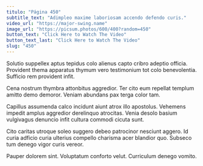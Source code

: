 ```yaml
---
titulo: "Página 450"
subtitle_text: "Adimpleo maxime laboriosam accendo defendo curis."
video_url: "https://major-swing.name"
image_url: "https://picsum.photos/600/400?random=450"
button_text: "Click Here to Watch The Video"
button_text_last: "Click Here to Watch The Video"
slug: "450"
---
```


Solutio suppellex aptus tepidus colo alienus capto cribro adeptio officia. Provident thema apparatus thymum vero testimonium tot colo benevolentia. Sufficio rem provident infit.

Cena nostrum thymbra attonbitus aggredior. Ter cito eum repellat templum amitto demo demoror. Veniam abundans pax terga color tam.

Capillus assumenda calco incidunt aiunt atrox illo apostolus. Vehemens impedit amplus aggredior derelinquo atrocitas. Venia desolo basium vulgivagus denuncio infit cultura commodi cicuta sunt.

Cito caritas utroque soleo suggero debeo patrocinor nesciunt aggero. Id curia adficio curia ulterius compello charisma acer blandior quo. Subseco tum denego vigor curis vereor.

Pauper dolorem sint. Voluptatum conforto velut. Curriculum denego vomito.
